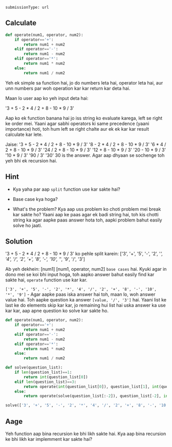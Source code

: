 ```ngMeta
submissionType: url
```

## Calculate

```python
def operate(num1, operator, num2):
    if operator=='+':
        return num1 + num2
    elif operator=='-':
        return num1 - num2
    elif operator=='*':
        return num1 * num2
    else:
        return num1 / num2
```

Yeh ek simple sa function hai, jo do numbers leta hai, operator leta hai, aur unn numbers par woh operation kar kar return kar deta hai.

Maan lo user aap ko yeh input deta hai:

'3 + 5 - 2 * 4 / 2 + 8 - 10 * 9 / 3'

Aap ko ek function banana hai jo iss string ko evaluate karega, left se right ke order mei. Yaani agar sabhi operators ki same precedence (yaani importance) hoti, toh hum left se right chalte aur ek ek kar kar result calculate kar lete.

Jaise:
'3 + 5 - 2 * 4 / 2 + 8 - 10 * 9 / 3'
'8 - 2 * 4 / 2 + 8 - 10 * 9 / 3'
'6 * 4 / 2 + 8 - 10 * 9 / 3'
'24 / 2 + 8 - 10 * 9 / 3'
'12 + 8 - 10 * 9 / 3'
'20 - 10 * 9 / 3'
'10 * 9 / 3'
'90 / 3'
'30'
30 is the answer.
Agar aap dhyaan se sochenge toh yeh bhi ek recursion hai.

## Hint
- Kya yaha par aap `split` function use kar sakte hai?
  
- Base case kya hoga?
  
- What's the problem? Kya aap uss problem ko choti problem mei break kar sakte ho?
Yaani aap ke paas agar ek badi string hai, toh kis chotti string ka agar aapke paas answer hota toh, aapki problem bahut easily solve ho jaati.
  
## Solution
'3 + 5 - 2 * 4 / 2 + 8 - 10 * 9 / 3'
ko pehle split karein:
['3', '+', '5', '-', '2', '*', '4', '/', '2', '+', '8', '-', '10', '*', '9', '/', '3']

Ab yeh dekhein:
[num1]
[num1, operator, num2]
`base cases` hai. Kyuki agar in dono mei se koi bhi input hoga, toh aapko answer bahut easily find kar sakte hai, `operate` function use kar kar.

`['3', '+', '5', '-', '2', '*', '4', '/', '2', '+', '8', '-', '10', '*', '9']` - Agar aapke paas iska answer hai toh, maan lo, woh answer value hai. Toh aapke question ka answer
`[value, '/', '3']` hai. Yaani list ke last ke do elements skip kar kar, jo remaining hui list hai uska answer ka use kar kar, aap apne question ko solve kar sakte ho.

```python
def operate(num1, operator, num2):
    if operator=='+':
        return num1 + num2
    elif operator=='-':
        return num1 - num2
    elif operator=='*':
        return num1 * num2
    else:
        return num1 / num2

def solve(question_list):
    if len(question_list)==1:
        return int(question_list[0])
    elif len(question_list)==3:
        return operate(int(question_list[0]), question_list[1], int(question_list[2]))
    else:
        return operate(solve(question_list[:-2]), question_list[-2], int(question_list[-1])) 

solve(['3', '+', '5', '-', '2', '*', '4', '/', '2', '+', '8', '-', '10', '*', '9', '/', '3'])
```

## Aage
Yeh function aap bina recursion ke bhi likh sakte hai. Kya aap bina recursion ke bhi likh kar implemment kar sakte hai?
